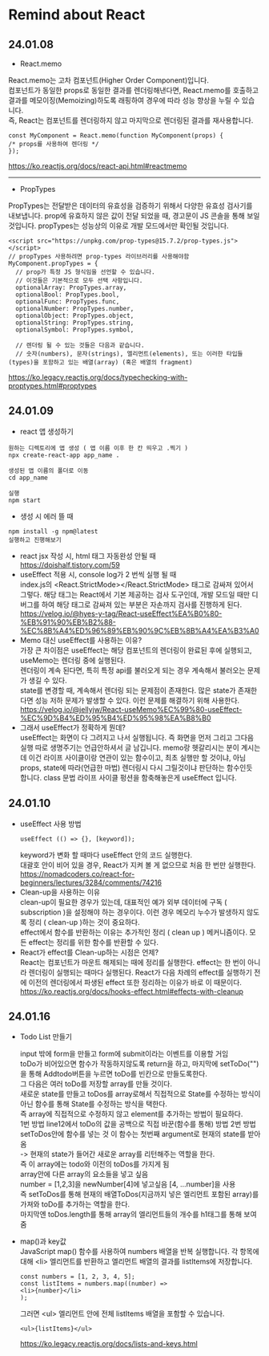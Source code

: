 # Remind about React

## 24.01.08

-   React.memo

React.memo는 고차 컴포넌트(Higher Order Component)입니다.  
컴포넌트가 동일한 props로 동일한 결과를 렌더링해낸다면, React.memo를 호출하고 결과를 메모이징(Memoizing)하도록 래핑하여 경우에 따라 성능 향상을 누릴 수 있습니다.  
 즉, React는 컴포넌트를 렌더링하지 않고 마지막으로 렌더링된 결과를 재사용합니다.

```
const MyComponent = React.memo(function MyComponent(props) {
/* props를 사용하여 렌더링 */
});
```

https://ko.reactjs.org/docs/react-api.html#reactmemo

---

-   PropTypes

PropTypes는 전달받은 데이터의 유효성을 검증하기 위해서 다양한 유효성 검사기를 내보냅니다.
prop에 유효하지 않은 값이 전달 되었을 때, 경고문이 JS 콘솔을 통해 보일 것입니다.
propTypes는 성능상의 이유로 개발 모드에서만 확인될 것입니다.

```
<script src="https://unpkg.com/prop-types@15.7.2/prop-types.js"></script>
// propTypes 사용하려면 prop-types 라이브러리를 사용해야함
MyComponent.propTypes = {
  // prop가 특정 JS 형식임을 선언할 수 있습니다.
  // 이것들은 기본적으로 모두 선택 사항입니다.
  optionalArray: PropTypes.array,
  optionalBool: PropTypes.bool,
  optionalFunc: PropTypes.func,
  optionalNumber: PropTypes.number,
  optionalObject: PropTypes.object,
  optionalString: PropTypes.string,
  optionalSymbol: PropTypes.symbol,

  // 렌더링 될 수 있는 것들은 다음과 같습니다.
  // 숫자(numbers), 문자(strings), 엘리먼트(elements), 또는 이러한 타입들(types)을 포함하고 있는 배열(array) (혹은 배열의 fragment)
```

https://ko.legacy.reactjs.org/docs/typechecking-with-proptypes.html#proptypes

## 24.01.09

-   react 앱 생성하기

```
원하는 디렉토리에 앱 생성 ( 앱 이름 이후 한 칸 띄우고 .찍기 )
npx create-react-app app_name .

생성된 앱 이름의 폴더로 이동
cd app_name

실행
npm start
```

-   생성 시 에러 뜰 때

```
npm install -g npm@latest
실행하고 진행해보기
```

-   react jsx 작성 시, html 태그 자동완성 안될 때  
    https://doishalf.tistory.com/59
-   useEffect 적용 시, console log가 2 번씩 실행 될 때  
    index.js의 <React.StrictMode></React.StrictMode> 태그로 감싸져 있어서 그렇다. 해당 태그는 React에서 기본 제공하는 검사 도구인데, 개발 모드일 때만 디버그를 하여 해당 태그로 감싸져 있는 부분은 자손까지 검사를 진행하게 된다.  
    https://velog.io/@hyes-y-tag/React-useEffect%EA%B0%80-%EB%91%90%EB%B2%88-%EC%8B%A4%ED%96%89%EB%90%9C%EB%8B%A4%EA%B3%A0
-   Memo 대신 useEffect를 사용하는 이유?  
    가장 큰 차이점은 useEffect는 해당 컴포넌트의 렌더링이 완료된 후에 실행되고, useMemo는 렌더링 중에 실행된다.  
    렌더링이 계속 된다면, 특히 특정 api를 불러오게 되는 경우 계속해서 불러오는 문제가 생길 수 있다.  
    state를 변경할 때, 계속해서 렌더링 되는 문제점이 존재한다. 많은 state가 존재한다면 성능 저하 문제가 발생할 수 있다. 이런 문제를 해결하기 위해 사용한다.
    https://velog.io/@jellyjw/React-useMemo%EC%99%80-useEffect-%EC%9D%B4%ED%95%B4%ED%95%98%EA%B8%B0
-   그래서 useEffect가 정확하게 뭔데?  
     useEffect는 화면이 다 그려지고 나서 실행됩니다. 즉 화면을 먼저 그리고 그다음 실행
    따로 생명주기는 언급안하셔서 글 남깁니다. memo랑 헷갈리시는 분이 계시는데 이건 라이프 사이클이랑 연관이 있는 함수이고, 최초 실행만 할 것이냐, 아님 props, state에 따라(언급한 마법) 렌더링시 다시 그릴것이냐 판단하는 함수인듯 합니다.
    class 문법 라이프 사이클 펑션을 함축해놓은게 useEffect 입니다.

## 24.01.10

-   useEffect 사용 방법
    ```
    useEffect (() => {}, [keyword]);
    ```
    keyword가 변화 할 때마다 useEffect 안의 코드 실행한다.  
    대괄호 안이 비어 있을 경우, React가 지켜 볼 게 없으므로 처음 한 번만 실행한다.  
    https://nomadcoders.co/react-for-beginners/lectures/3284/comments/74216
-   Clean-up을 사용하는 이유  
    clean-up이 필요한 경우가 있는데, 대표적인 예가 외부 데이터에 구독 ( subscription )을 설정해야 하는 경우이다. 이런 경우 메모리 누수가 발생하지 않도록 정리 ( clean-up )하는 것이 중요하다.  
    effect에서 함수를 반환하는 이유는 추가적인 정리 ( clean up ) 메커니즘이다. 모든 effect는 정리를 위한 함수를 반환할 수 있다.
-   React가 effect를 Clean-up하는 시점은 언제?  
    React는 컴포넌트가 마운트 해제되는 때에 정리를 실행한다. effect는 한 번이 아니라 렌더링이 실행되는 때마다 실행된다. React가 다음 차례의 effect를 실행하기 전에 이전의 렌더링에서 파생된 effect 또한 정리하는 이유가 바로 이 때문이다.  
    https://ko.reactjs.org/docs/hooks-effect.html#effects-with-cleanup

## 24.01.16

-   Todo List 만들기

    input 밖에 form을 만들고 form에 submit이라는 이벤트를 이용할 거임  
    toDo가 비어있으면 함수가 작동하지않도록 return을 하고, 마지막에 setToDo("")을 통해
    Addtodo버튼을 누르면 toDo를 빈칸으로 만들도록한다.  
    그 다음은 여러 toDo를 저장할 array를 만들 것이다.  
    새로운 state를 만들고 toDos를 array로해서 직접적으로 State를 수정하는 방식이아닌
    함수를 통해 State를 수정하는 방식을 택한다.  
    즉 array에 직접적으로 수정하지 않고 element를 추가하는 방법이 필요하다.  
    1번 방법 line12에서 toDo의 값을 공백으로 직접 바꾼(함수를 통해) 방법
    2번 방법 setToDos안에 함수를 넣는 것 이 함수는 첫번째 argument로 현재의 state를 받아옴  
    -> 현재의 state가 들어간 새로운 array를 리턴해주는 역할을 한다.  
    즉 이 array에는 todo와 이전의 toDos를 가지게 됨  
    array안에 다른 array의 요소들을 넣고 싶음  
    number = [1,2,3]을 newNumber[4]에 넣고싶음 [4, ...number]을 사용  
    즉 setToDos를 통해 현재의 배열ToDos(지금까지 넣은 엘리먼트 포함된 array)를 가져와 toDo를 추가하는 역할을 한다.  
    마지막엔 toDos.length를 통해 array의 엘리먼트들의 개수를 h1태그를 통해 보여줌

-   map()과 key값  
    JavaScript map() 함수를 사용하여 numbers 배열을 반복 실행합니다. 각 항목에 대해 \<li> 엘리먼트를 반환하고 엘리먼트 배열의 결과를 listItems에 저장합니다.
    ```
    const numbers = [1, 2, 3, 4, 5];
    const listItems = numbers.map((number) =>
    <li>{number}</li>
    );
    ```
    그러면 \<ul> 엘리먼트 안에 전체 listItems 배열을 포함할 수 있습니다.
    ```
    <ul>{listItems}</ul>
    ```
    https://ko.legacy.reactjs.org/docs/lists-and-keys.html
